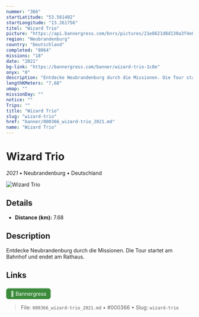 ```yaml
---
nummer: "366"
startLatitude: "53.561402"
startLongitude: "13.261756"
titel: "Wizard Trio"
picture: "https://api.bannergress.com/bnrs/pictures/21e8621d8d130a3f4e0c876d1e404673"
region: "Neubrandenburg"
country: "Deutschland"
completed: "8064"
missions: "18"
date: "2021"
bg-link: "https://bannergress.com/banner/wizard-trio-1c8e"
onyx: "0"
description: "Entdecke Neubrandenburg durch die Missionen. Die Tour startet am Bahnhof und endet am Rathaus."
lengthKMeters: "7,68"
umap: ""
missionDay: ""
notice: ""
Trips: ""
title: "Wizard Trio"
slug: "wizard-trio"
href: "banner/000366_wizard-trio_2021.md"
name: "Wizard Trio"
---
```

# Wizard Trio

*2021* • Neubrandenburg • Deutschland

![Wizard Trio](https://api.bannergress.com/bnrs/pictures/21e8621d8d130a3f4e0c876d1e404673)



## Details
- **Distance (km):** 7.68






## Description
Entdecke Neubrandenburg durch die Missionen. Die Tour startet am Bahnhof und endet am Rathaus.



## Links
<a href="https://bannergress.com/banner/wizard-trio-1c8e" style="display:inline-block;margin:6px 8px 0 0;padding:6px 12px;background:#3c8b3c;color:#fff;text-decoration:none;border-radius:6px;">🔗 Bannergress</a>




> File: `000366_wizard-trio_2021.md` • #000366 • Slug: `wizard-trio`
